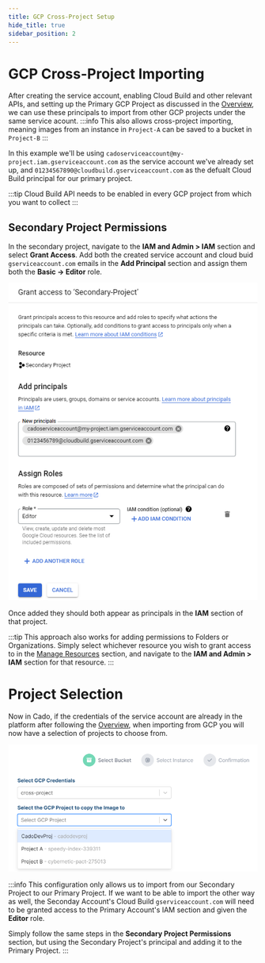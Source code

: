```yaml
---
title: GCP Cross-Project Setup
hide_title: true
sidebar_position: 2
---
```


# GCP Cross-Project Importing

After creating the service account, enabling Cloud Build and other relevant APIs, and setting up the Primary GCP Project as discussed in the [Overview](/docs/cado-response/deploy/gcp/gcp-settings.md), we can use these principals to import from other GCP projects under the same service acount.
:::info
This also allows cross-project importing, meaning images from an instance in `Project-A` can be saved to a bucket in `Project-B`
:::

In this example we'll be using `cadoserviceaccount@my-project.iam.gserviceaccount.com` as the service account we've already set up, and `01234567890@cloudbuild.gserviceaccount.com` as the defualt Cloud Build principal for our primary project.

:::tip
Cloud Build API needs to be enabled in every GCP project from which you want to collect
:::

## Secondary Project Permissions

In the secondary project, navigate to the **IAM and Admin > IAM** section and select **Grant Access**. Add both the created service account and cloud buid `gserviceaccount.com` emails in the **Add Principal** section and assign them both the **Basic -> Editor** role.

![GCP-Cross-Project-IAM](/img/gcp-cross-project-iam.png)

Once added they should both appear as principals in the **IAM** section of that project.

:::tip
This approach also works for adding permissions to Folders or Organizations. Simply select whichever resource you wish to grant access to in the [Manage Resources](https://console.cloud.google.com/cloud-resource-manager) section, and navigate to the **IAM and Admin > IAM** section for that resource.
:::

# Project Selection

Now in Cado, if the credentials of the service account are already in the platform after following the [Overview](/docs/cado-response/deploy/gcp/gcp-settings.md), when importing from GCP you will now have a selection of projects to choose from.

![GCP-Cado-Cross-Project](/img/gcp-cado-project-selection.png)

:::info
This configuration only allows us to import from our Secondary Project to our Primary Project. If we want to be able to import the other way as well, the Seconday Account's Cloud Build `gserviceaccount.com` will need to be granted access to the Primary Account's IAM section and given the **Editor** role.

Simply follow the same steps in the **Secondary Project Permissions** section, but using the Secondary Project's principal and adding it to the Primary Project.
:::

